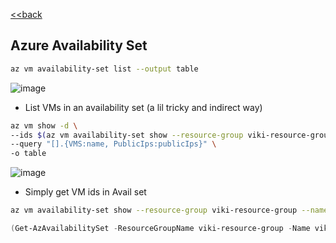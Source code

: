 [<<back](index.md)
## Azure Availability Set

```bash
az vm availability-set list --output table
```

![image](https://user-images.githubusercontent.com/13016162/71400089-af14cc80-264b-11ea-8818-bac252050f4b.png)

* List VMs in an availability set (a lil tricky and indirect way)

```bash
az vm show -d \
--ids $(az vm availability-set show --resource-group viki-resource-group --name viki-webserver-avail-set --query "virtualMachines[].id" --output tsv) \
--query "[].{VMS:name, PublicIps:publicIps}" \
-o table
```

![image](https://user-images.githubusercontent.com/13016162/71403653-631b5500-2656-11ea-8581-d2506e8d7bc1.png)

* Simply get VM ids in Avail set

```bash
az vm availability-set show --resource-group viki-resource-group --name viki-webserver-avail-set --query "virtualMachines[].id" --output tsv
```
```powershell
(Get-AzAvailabilitySet -ResourceGroupName viki-resource-group -Name viki-webserver-avail-set).VirtualMachinesReferences
```

